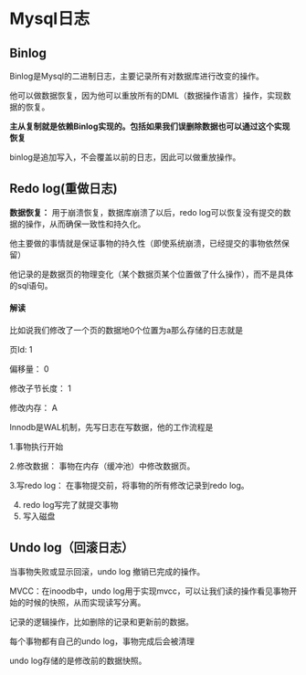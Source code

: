 # Mysql日志

## Binlog

Binlog是Mysql的二进制日志，主要记录所有对数据库进行改变的操作。

他可以做数据恢复，因为他可以重放所有的DML（数据操作语言）操作，实现数据的恢复。

**主从复制就是依赖Binlog实现的。包括如果我们误删除数据也可以通过这个实现恢复**

binlog是追加写入，不会覆盖以前的日志，因此可以做重放操作。

## Redo log(重做日志)

**数据恢复：** 用于崩溃恢复，数据库崩溃了以后，redo log可以恢复没有提交的数据的操作，从而确保一致性和持久化。

他主要做的事情就是保证事物的持久性（即使系统崩溃，已经提交的事物依然保留）

他记录的是数据页的物理变化（某个数据页某个位置做了什么操作），而不是具体的sql语句。

#### 解读

比如说我们修改了一个页的数据地0个位置为a那么存储的日志就是

页Id: 1

偏移量： 0

修改子节长度： 1

修改内存： A



Innodb是WAL机制，先写日志在写数据，他的工作流程是

1.事物执行开始

2.修改数据： 事物在内存（缓冲池）中修改数据页。

3.写redo log： 在事物提交前，将事物的所有修改记录到redo log。

4. redo log写完了就提交事物
5. 写入磁盘



## Undo log（回滚日志）

当事物失败或显示回滚，undo log 撤销已完成的操作。

MVCC：在inoodb中，undo log用于实现mvcc，可以让我们读的操作看见事物开始的时候的快照，从而实现读写分离。

记录的逻辑操作，比如删除的记录和更新前的数据。

每个事物都有自己的undo log，事物完成后会被清理

undo log存储的是修改前的数据快照。